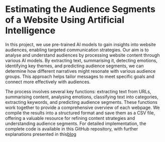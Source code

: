 # Estimating the Audience Segments of a Website Using Artificial Intelligence

In this project, we use pre-trained AI models to gain insights into website audiences, enabling targeted communication strategies. Our aim is to analyse and understand audiences by processing website content through various AI models. By extracting text, summarising it, detecting emotions, identifying key themes, and predicting audience segments, we can determine how different narratives might resonate with various audience groups. This approach helps tailor messages to meet specific goals and connect more effectively with audiences.

The process involves several key functions: extracting text from URLs, summarising content, analysing emotions, classifying text into categories, extracting keywords, and predicting audience segments. These functions work together to provide a comprehensive overview of each webpage. We compile the results into a structured format and save them as a CSV file, offering a valuable resource for refining content strategies and understanding audience segments. For detailed implementation, the complete code is available in this GitHub repository, with further explanations presented in this[blog](https://medium.com/@mauriciotorob/estimating-the-audience-segments-of-a-website-using-artificial-intelligence-f1ead9e9355e) 
